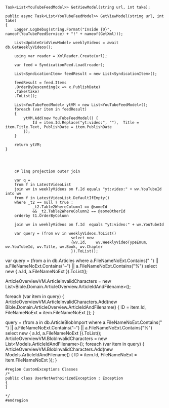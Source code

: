 ﻿


	Task<List<YouTubeFeedModel>> GetViewModel(string url, int take);

	public async Task<List<YouTubeFeedModel>> GetViewModel(string url, int take)
	{
		Logger.LogDebug(string.Format("Inside {0}", nameof(YouTubeFeedService) + "!" + nameof(GetXml)));

		List<UpdateGridViewModel> weeklyVideos = await db.GetWeeklyVideos();

		using var reader = XmlReader.Create(url);

		var feed = SyndicationFeed.Load(reader);

		List<SyndicationItem> feedResult = new List<SyndicationItem>();

		feedResult = feed.Items
		.OrderByDescending(x => x.PublishDate)
		.Take(take)
		.ToList();

		List<YouTubeFeedModel> ytVM = new List<YouTubeFeedModel>();
		foreach (var item in feedResult)
		{
			ytVM.Add(new YouTubeFeedModel() {
				Id = item.Id.Replace("yt:video:", ""),  Title = item.Title.Text, PublishDate = item.PublishDate
			});
		}

		return ytVM;
	}




		c# linq projection outer join

		var q =
		from f in LatestVideoList
		join wv in weeklyVideos on f.Id equals "yt:video:" + wv.YouTubeId into wv
		from f in LatestVideoList.DefaultIfEmpty()
		where _t2 == null ? true :
				_t2.Table2WhereColumn1 == @someId
				&& _t2.Table2WhereColumn2 == @someOtherId
		orderby t1.OrderByColumn

		join wv in weeklyVideos on f.Id  equals "yt:video:" + wv.YouTubeId

		var query = (from wv in weeklyVideos.ToList()
								 select new
								 {wv.Id,	wv.WeeklyVideoTypeEnum, wv.YouTubeId, wv.Title, wv.Book, wv.Chapter
								 }).ToList();


var query =
	(from a in db.Articles
	 where a.FileNameNoExt.Contains(" ") || a.FileNameNoExt.Contains("–") || a.FileNameNoExt.Contains("%")
	 select new { a.Id, a.FileNameNoExt }).ToList();

ArticleOverviewVM.ArticleInvalidCharacters = new List<Bible.Domain.ArticleOverview.ArticleIdAndFilename>();

foreach (var item in query)
{
	ArticleOverviewVM.ArticleInvalidCharacters.Add(new Bible.Domain.ArticleOverview.ArticleIdAndFilename() { ID = item.Id, FileNameNoExt = item.FileNameNoExt });
}

query =
	(from a in db.ArticleBlobImport
	 where a.FileNameNoExt.Contains(" ") || a.FileNameNoExt.Contains("–") || a.FileNameNoExt.Contains("%")
	 select new { a.Id, a.FileNameNoExt }).ToList();
ArticleOverviewVM.BlobInvalidCharacters = new List<Models.ArticleIdAndFilename>();
foreach (var item in query)
{
	ArticleOverviewVM.BlobInvalidCharacters.Add(new Models.ArticleIdAndFilename() { ID = item.Id, FileNameNoExt = item.FileNameNoExt });
}




	#region CustomExceptions Classes
	/*
	public class UserNotAuthoirizedException : Exception
	{
	}
	
	*/
	#endregion